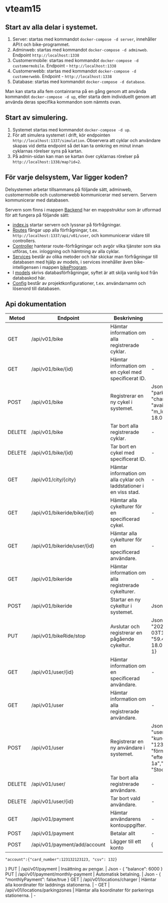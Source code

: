 # vteam15

## Start av alla delar i systemet.

1. Server: startas med kommandot `docker-compose -d server`, innehåller API:t och bike-programmet.
2. Adminweb: startas med kommandot `docker-compose -d adminweb`. Endpoint `http://localhost:1338`
3. Customermobile: startas med kommandot `docker-compose -d customermobile`. Endpoint - `http://localhost:1338`
4. Customerwebb: startas med kommandot `docker-compose -d customerwebb`. Endpoint - `http://localhost:1338`
5. Database: startas med kommandot `docker-compose -d database`. 

Man kan starta alla fem containrarna på en gång genom att använda kommandot `docker-compose -d up`, eller starta dem individuellt genom att använda deras specifika kommandon som nämnts ovan.

## Start av simulering.

1. Systemet startas med kommandot `docker-compose -d up`.
2. För att simulera systemet i drift, kör endpointen `http://localhost:1337/simulation`. Observera att cyklar och användare skapas vid detta endpoint så det kan ta omkring en minut innan cyklarnas rörelser syns på kartan.
3. På admin-sidan kan man se kartan över cyklarnas rörelser på `http://localhost:1338/map?id=2`.

## För varje delsystem, Var ligger koden?
Delsystemen arbetar tillsammans på följande sätt, adminweb, customermobile och customerwebb kommunicerar med servern. 
Servern kommunicerar med databasen.

Servern som finns i mappen [Backend](https://github.com/bjornmolin90/vteam15/tree/dev/backend) har en mappstruktur som är utformad för att fungera på följande sätt: 
- [index.js](https://github.com/bjornmolin90/vteam15/blob/dev/backend/index.js) startar servern och lyssnar på förfrågningar. 
- [Routes](https://github.com/bjornmolin90/vteam15/tree/dev/backend/routes) fångar upp alla förfrågningar, t.ex. `http://localhost:1337/api/v01/user`, och kommunicerar vidare till controllers. 
- [Controller](https://github.com/bjornmolin90/vteam15/tree/dev/backend/controller) hanterar route-förfrågningar och avgör vilka tjänster som ska utföras, t.ex. inloggning och hämtning av alla cyklar. 
- [Services](https://github.com/bjornmolin90/vteam15/tree/dev/backend/services) består av olika metoder och här skickar man förfrågningar till databasen med hjälp av models, i services innehåller även bike-intelligensen i mappen [bikeProgram](https://github.com/bjornmolin90/vteam15/tree/dev/backend/services/bikeProgram).
- I [models](https://github.com/bjornmolin90/vteam15/tree/dev/backend/models) skrivs databasförfrågningar, syftet är att skilja vanlig kod från databaskod här. 
- [Config](https://github.com/bjornmolin90/vteam15/tree/dev/backend/config) består av projektkonfigurationer, t.ex. användarnamn och lösenord till databasen.

## Api dokumentation

Metod | Endpoint | Beskrivning | Exempel på POST & PUT
---|---|---|---
GET | /api/v01/bike | Hämtar information om alla registrerade cyklar. | -
GET | /api/v01/bike/{id} | Hämtar information om en cykel med specificerat ID. | -
POST | /api/v01/bike | Registrerar en ny cykel i systemet. | Json - {"city": "stockholm", "parking": "on-street", "charging_status":"100", "available_status":"ledig", "m_location": "59.338758, 18.052715", "speed": "0"}
DELETE | /api/v01/bike | Tar bort alla registrerade cyklar. | -
DELETE | /api/v01/bike/{id} | Tar bort en cykel med specificerat ID. | -
GET | /api/v01/city/{city} | Hämtar information om alla cyklar och laddstationer i en viss stad. | -
GET | /api/v01/bikeride/bike/{id} | Hämtar alla cykelturer för en specificerad cykel. | -
GET | /api/v01/bikeride/user/{id} | Hämtar alla cykelturer för en specificerad användare. | -
GET | /api/v01/bikeride | Hämtar information om alla registrerade cykelturer. | -
POST | /api/v01/bikeride | Startar en ny cykeltur i systemet. | Json - {"bikeId":7, "userId":1}
PUT | /api/v01/bikeRide/stop | Avslutar och registrerar en pågående cykeltur. | Json - {"bike_id": 7,"startTime": "2023-01-03T15:54:32.788Z","startLocation": "59.42755469191417, 18.080686541663738","user_id": 1}
GET | /api/v01/user/{id} | Hämtar information om en specificerad användare. | -
GET | /api/v01/user | Hämtar information om alla registrerade användare. | -
POST | /api/v01/user | Registrerar en ny användare i systemet. | Json - {"username": "username","u_type": "kund","u_password": "123","firstname": "förnamn","lastname": "efternamn","adress": "adress 1a","postcode": "31123","city": "Stockholm","saldo": 1000}
DELETE | /api/v01/user/ | Tar bort alla registrerade användare. | -
DELETE | /api/v01/user/{id} | Tar bort vald användare. | -
GET | /api/v01/payment | Hämtar användarens kontouppgifter. | -
POST | /api/v01/payment | Betalar allt | -
POST | /api/v01/payment/add/account | Lägger till ett konto  | {
    "account":{"card_number":123132123123, "csv": 132}
}
PUT | /api/v01/payment | Insättning av pengar. | Json - { "balance": 6000 }
PUT | /api/v01/payment/monthly-payment | Automatisk betalning. | Json - { "monthlyPayment": false/true }
GET | /api/v01/locations/charger | Hämtar alla koordinater för laddnings stationerna. | -
GET | /api/v01/locations/parkingzones | Hämtar alla koordinater för parkerings stationerna. | -